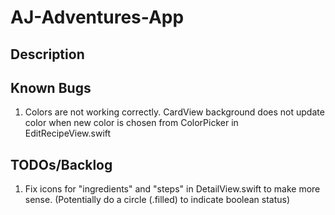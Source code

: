 # AJ-Adventures-App

## Description

## Known Bugs
1. Colors are not working correctly. CardView background does not update color when new color is chosen from ColorPicker in EditRecipeView.swift

## TODOs/Backlog
1. Fix icons for "ingredients" and "steps" in DetailView.swift to make more sense. (Potentially do a circle (.filled) to indicate boolean status)

